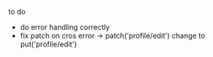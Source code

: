 to do

- do error handling correctly
- fix patch on cros error -> patch('profile/edit') change to put('profile/edit')
